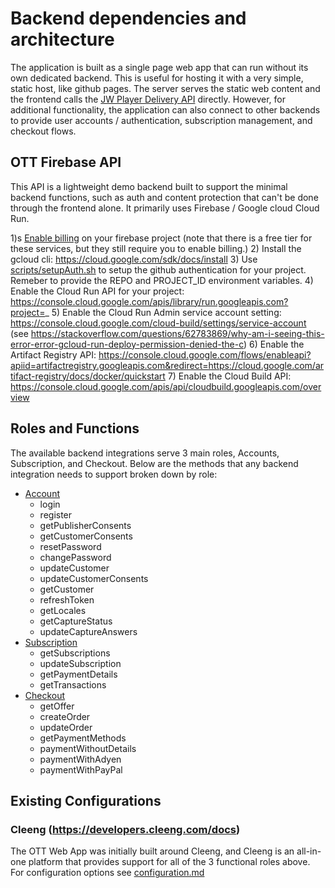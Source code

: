 # Backend dependencies and architecture

The application is built as a single page web app that can run without its own dedicated backend. This is useful for
hosting it with a very simple, static host, like github pages. The server serves the static web content and the frontend
calls the [JW Player Delivery API](https://developer.jwplayer.com/jwplayer/docs) directly.
However, for additional functionality, the application can also connect to other backends to provide user
accounts / authentication, subscription management, and checkout flows. 

## OTT Firebase API

This API is a lightweight demo backend built to support the minimal backend functions, such as auth and content
protection that can't be done through the frontend alone. It primarily uses Firebase / Google cloud Cloud Run.

1)s [Enable billing](https://cloud.google.com/billing/docs/how-to/manage-billing-account) on your firebase project (note that there is a free tier for these services, but they still require
   you to enable billing.)
2) Install the gcloud cli: https://cloud.google.com/sdk/docs/install
3) Use [scripts/setupAuth.sh](scripts/setupAuth.sh) to setup the github authentication for your project. Remeber to provide the REPO and PROJECT_ID environment variables. 
4) Enable the Cloud Run API for your project: https://console.cloud.google.com/apis/library/run.googleapis.com?project=_
5) Enable the Cloud Run Admin service account setting: https://console.cloud.google.com/cloud-build/settings/service-account (see https://stackoverflow.com/questions/62783869/why-am-i-seeing-this-error-error-gcloud-run-deploy-permission-denied-the-c)
6) Enable the Artifact Registry API: https://console.cloud.google.com/flows/enableapi?apiid=artifactregistry.googleapis.com&redirect=https://cloud.google.com/artifact-registry/docs/docker/quickstart
7) Enable the Cloud Build API: https://console.cloud.google.com/apis/api/cloudbuild.googleapis.com/overview


## Roles and Functions

The available backend integrations serve 3 main roles, Accounts, Subscription, and Checkout. Below are the methods
that any backend integration needs to support broken down by role:

- [Account](../src/services/account.service.ts)
  - login
  - register
  - getPublisherConsents
  - getCustomerConsents
  - resetPassword
  - changePassword
  - updateCustomer
  - updateCustomerConsents
  - getCustomer
  - refreshToken
  - getLocales
  - getCaptureStatus
  - updateCaptureAnswers
- [Subscription](../src/services/subscription.service.ts)
  - getSubscriptions
  - updateSubscription
  - getPaymentDetails
  - getTransactions
- [Checkout](../src/services/checkout.service.ts)
  - getOffer
  - createOrder
  - updateOrder
  - getPaymentMethods
  - paymentWithoutDetails
  - paymentWithAdyen
  - paymentWithPayPal

## Existing Configurations

### Cleeng (https://developers.cleeng.com/docs)

The OTT Web App was initially built around Cleeng, and Cleeng is an all-in-one platform that provides support for all of the 3 functional roles above. For configuration options see [configuration.md](configuration.md)

